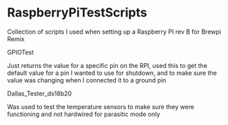 # RaspberryPiTestScripts
Collection of scripts I used when setting up a Raspberry PI rev B for Brewpi Remix

GPIOTest 

Just returns the value for a specific pin on the RPI, used this to get the default value for a pin I wanted to use for shutdown, and to make sure the value was changing when I connected it to a ground pin 

Dallas_Tester_ds18b20

Was used to test the temperature sensors to make sure they were functioning and not hardwired for parasitic mode only
